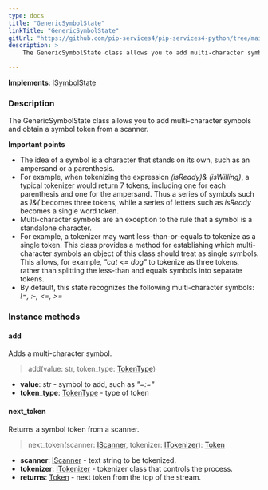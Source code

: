 ```yaml
---
type: docs
title: "GenericSymbolState"
linkTitle: "GenericSymbolState"
gitUrl: "https://github.com/pip-services4/pip-services4-python/tree/main/pip-services4-expressions-python"
description: > 
    The GenericSymbolState class allows you to add multi-character symbols and obtain a symbol token from a scanner.

---
```


**Implements**: [ISymbolState](../../isymbol_state)

### Description

The GenericSymbolState class allows you to add multi-character symbols and obtain a symbol token from a scanner.

**Important points**

- The idea of a symbol is a character that stands on its own, such as an ampersand or a parenthesis.  
- For example, when tokenizing the expression *(isReady)& (isWilling)*, a typical tokenizer would return 7 tokens, including one for each parenthesis and one for the ampersand. Thus a series of symbols such as *)&(* becomes three tokens, while a series of letters such as *isReady* becomes a single word token.
- Multi-character symbols are an exception to the rule that a symbol is a standalone character.  
- For example, a tokenizer may want less-than-or-equals to tokenize as a single token. This class provides a method for establishing which multi-character symbols an object of this class should treat as single symbols. This allows, for example, *"cat <= dog"* to tokenize as three tokens, rather than splitting the less-than and equals symbols into separate tokens.
- By default, this state recognizes the following multi-character symbols: *!=, :-, <=, >=*



### Instance methods

#### add
Adds a multi-character symbol.

> add(value: str, token_type: [TokenType](../../token_type))

- **value**: str - symbol to add, such as *"=:="*
- **token_type**: [TokenType](../../token_type) - type of token


#### next_token
Returns a symbol token from a scanner.

> next_token(scanner: [IScanner](../../../io/iscanner), tokenizer: [ITokenizer](../../itokenizer)): [Token](../../token)

- **scanner**: [IScanner](../../../io/iscanner) - text string to be tokenized.
- **tokenizer**: [ITokenizer](../../itokenizer) - tokenizer class that controls the process.
- **returns**: [Token](../../token) - next token from the top of the stream.
